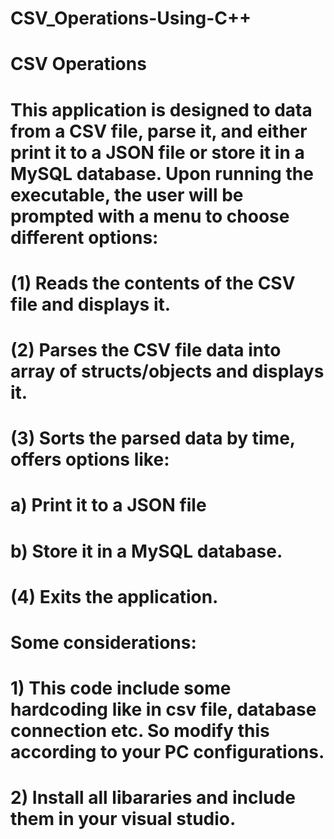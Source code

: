 # CSV_Operations-Using-C++
# CSV Operations
# This application is designed to data from a CSV file, parse it, and either print it to a JSON file or store it in a MySQL database. Upon running the executable, the user will be prompted with a menu to choose different options:
# (1) Reads the contents of the CSV file and displays it.
# (2) Parses the CSV file data into array of structs/objects and displays it.
# (3) Sorts the parsed data by time, offers options like:
 #    a) Print it to a JSON file
 #    b) Store it in a MySQL database.
# (4) Exits the application.

# Some considerations:
# 1) This code include some hardcoding like in csv file, database connection etc. So modify this according to your PC configurations.
# 2) Install all libararies and include them in your visual studio.
